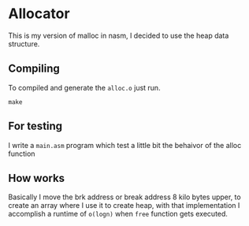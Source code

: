 # Allocator
This is my version of malloc in nasm, I decided to use the heap data structure.

## Compiling
To compiled and generate the `alloc.o` just run.
```
make
```
## For testing
I write a `main.asm` program which test a little bit the behaivor of the alloc function
## How works
Basically I move the brk address or break address 8 kilo bytes upper, to create an array where I use it to create heap, with that implementation I accomplish a runtime of `o(logn)` when `free` function gets executed.
